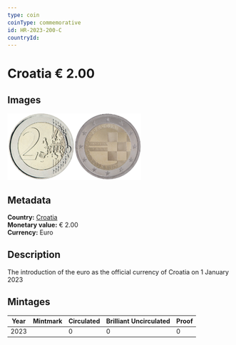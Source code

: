 ```yaml
---
type: coin
coinType: commemorative
id: HR-2023-200-C
countryId: 
---
```


# Croatia € 2.00

## Images

<img src="../../Images/common-2007-200.png" height="150" alt="Front image"><img src="Images/HR-2023-200.png" height="150" alt="Back image">

## Metadata

**Country:** [Croatia](../../Countries/Croatia/index.md)\
**Monetary value:** € 2.00\
**Currency:** Euro

## Description
The introduction of the euro as the official currency of Croatia on 1 January 2023

## Mintages

| Year | Mintmark | Circulated | Brilliant Uncirculated | Proof |
| ---- | -------- | ---------- | ---------------------- | ----- |
| 2023 | | 0 | 0 | 0 |
